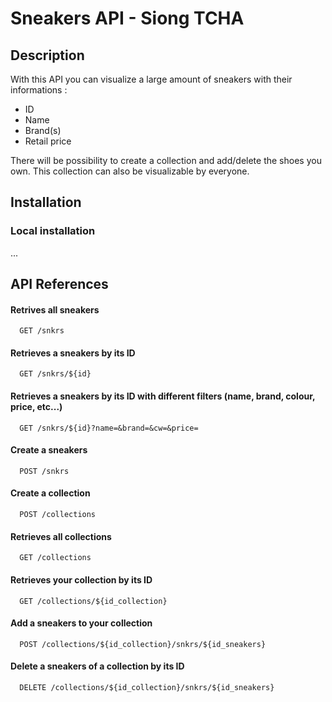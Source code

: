 # Sneakers API - Siong TCHA

## Description

With this API you can visualize a large amount of sneakers with their informations : 

- ID 
- Name
- Brand(s)
- Retail price

There will be possibility to create a collection and add/delete the shoes you own. This collection can also be visualizable by everyone.

## Installation

### Local installation 

...

## API References

#### Retrives all sneakers
```http
  GET /snkrs
```

#### Retrieves a sneakers by its ID
```http
  GET /snkrs/${id}
```

#### Retrieves a sneakers by its ID with different filters (name, brand, colour, price, etc...)
```http
  GET /snkrs/${id}?name=&brand=&cw=&price=
```

#### Create a sneakers
```http
  POST /snkrs
```

#### Create a collection
```http
  POST /collections
```

#### Retrieves all collections
```http
  GET /collections
```

#### Retrieves your collection by its ID
```http
  GET /collections/${id_collection}
```

#### Add a sneakers to your collection 
```http
  POST /collections/${id_collection}/snkrs/${id_sneakers}
```

#### Delete a sneakers of a collection by its ID
```http
  DELETE /collections/${id_collection}/snkrs/${id_sneakers}
```
